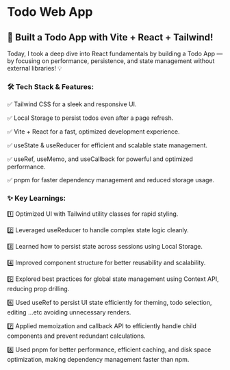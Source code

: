 # Todo Web App

## 🚀 Built a Todo App with Vite + React + Tailwind!

Today, I took a deep dive into React fundamentals by building a Todo App —by focusing on performance, persistence, and state management without external libraries! 💡

### 🛠 Tech Stack & Features:

✅ Tailwind CSS for a sleek and responsive UI.

✅ Local Storage to persist todos even after a page refresh.

✅ Vite + React for a fast, optimized development experience.

✅ useState & useReducer for efficient and scalable state management.

✅ useRef, useMemo, and useCallback for powerful and optimized performance.

✅ pnpm for faster dependency management and reduced storage usage.

### ✨ Key Learnings:

1️⃣ Optimized UI with Tailwind utility classes for rapid styling.

2️⃣ Leveraged useReducer to handle complex state logic cleanly.

3️⃣ Learned how to persist state across sessions using Local Storage.

4️⃣ Improved component structure for better reusability and scalability.

5️⃣ Explored best practices for global state management using Context API, reducing prop drilling.

6️⃣ Used useRef to persist UI state efficiently for theming, todo selection, editing ...etc avoiding unnecessary renders.

7️⃣ Applied memoization and callback API to efficiently handle child components and prevent redundant calculations.

8️⃣ Used pnpm for better performance, efficient caching, and disk space optimization, making dependency management faster than npm.
